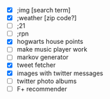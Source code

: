 - [x] ;img [search term]
- [x] ;weather [zip code?]
- [ ] ;21
- [ ] ;rpn
- [x] hogwarts house points
- [ ] make music player work
- [ ] markov generator
- [x] tweet fetcher
- [x] images with twitter messages
- [ ] twitter photo albums
- [ ] F+ recommender
